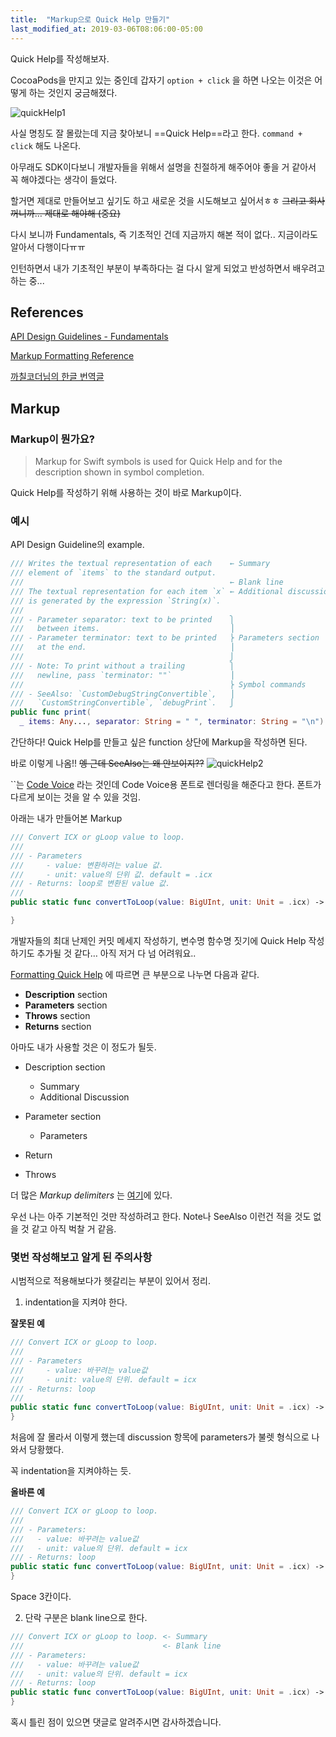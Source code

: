 ```yaml
---
title:  "Markup으로 Quick Help 만들기"
last_modified_at: 2019-03-06T08:06:00-05:00
---
```

Quick Help를 작성해보자.

CocoaPods을 만지고 있는 중인데 갑자기 `option + click` 을 하면 나오는 이것은 어떻게 하는 것인지 궁금해졌다.

![quickHelp1](https://user-images.githubusercontent.com/29784606/53893181-07ed8700-4071-11e9-8ec5-06a1142a573f.png)

사실 명칭도 잘 몰랐는데 지금 찾아보니 ==Quick Help==라고 한다.  `command + click` 해도 나온다.

아무래도 SDK이다보니 개발자들을 위해서 설명을 친절하게 해주어야 좋을 거 같아서 꼭 해야겠다는 생각이 들었다.

할거면 제대로 만들어보고 싶기도 하고 새로운 것을 시도해보고 싶어서ㅎㅎ  ~~그리고 회사꺼니까…  제대로 해야해 (중요)~~

다시 보니까 Fundamentals, 즉 기초적인 건데 지금까지 해본 적이 없다.. 지금이라도 알아서 다행이다ㅠㅠ

인턴하면서 내가 기초적인 부분이 부족하다는 걸 다시 알게 되었고 반성하면서 배우려고 하는 중...

## References
[API Design Guidelines - Fundamentals](https://swift.org/documentation/api-design-guidelines/#fundamentals)

[Markup Formatting Reference](https://developer.apple.com/library/archive/documentation/Xcode/Reference/xcode_markup_formatting_ref/index.html#//apple_ref/doc/uid/TP40016497-CH2-SW1)

[까칠코더님의 한글 번역글](https://kka7.tistory.com/37) 



## Markup

### Markup이 뭔가요?

> Markup for Swift symbols is used for Quick Help and for the description shown in symbol completion.

Quick Help를 작성하기 위해 사용하는 것이 바로 Markup이다.

### 예시
API Design Guideline의 example.

```swift
/// Writes the textual representation of each    ← Summary
/// element of `items` to the standard output.
///                                              ← Blank line
/// The textual representation for each item `x` ← Additional discussion
/// is generated by the expression `String(x)`.
///
/// - Parameter separator: text to be printed    ⎫
///   between items.                             ⎟
/// - Parameter terminator: text to be printed   ⎬ Parameters section
///   at the end.                                ⎟
///                                              ⎭
/// - Note: To print without a trailing          ⎫
///   newline, pass `terminator: ""`             ⎟
///                                              ⎬ Symbol commands
/// - SeeAlso: `CustomDebugStringConvertible`,   ⎟
///   `CustomStringConvertible`, `debugPrint`.   ⎭
public func print(
  _ items: Any..., separator: String = " ", terminator: String = "\n")
```

간단하다! Quick Help를 만들고 싶은 function 상단에 Markup을 작성하면 된다.

바로 이렇게 나옴!! ~~엥 근데 SeeAlso는 왜 안보이지??~~
![quickHelp2](https://user-images.githubusercontent.com/29784606/53893182-07ed8700-4071-11e9-8714-282448af5277.png)

``는 [Code Voice](https://developer.apple.com/library/archive/documentation/Xcode/Reference/xcode_markup_formatting_ref/Code.html#//apple_ref/doc/uid/TP40016497-CH16-SW1) 라는 것인데 Code Voice용 폰트로 렌더링을 해준다고 한다. 폰트가 다르게 보이는 것을 알 수 있을 것임.


아래는 내가 만들어본 Markup

```swift
/// Convert ICX or gLoop value to loop.
///
/// - Parameters
///     - value: 변환하려는 value 값.
///     - unit: value의 단위 값. default = .icx
/// - Returns: loop로 변환된 value 값.
/// 
public static func convertToLoop(value: BigUInt, unit: Unit = .icx) -> BigUInt {

}
```

개발자들의 최대 난제인 커밋 메세지 작성하기, 변수명 함수명 짓기에 Quick Help 작성하기도 추가될 것 같다… 아직 저거 다 넘 어려워요..



[Formatting Quick Help](https://developer.apple.com/library/archive/documentation/Xcode/Reference/xcode_markup_formatting_ref/SymbolDocumentation.html#//apple_ref/doc/uid/TP40016497-CH51-SW13) 에 따르면 큰 부분으로 나누면 다음과 같다.

- **Description** section
- **Parameters** section
- **Throws** section
- **Returns** section


아마도 내가 사용할 것은 이 정도가 될듯. 

- Description section
  - Summary
  - Additional Discussion

- Parameter section
  - Parameters
- Return 
- Throws

더 많은 *Markup delimiters* 는 [여기](https://developer.apple.com/library/archive/documentation/Xcode/Reference/xcode_markup_formatting_ref/MarkupFunctionality.html#//apple_ref/doc/uid/TP40016497-CH54-SW1)에 있다.

우선 나는 아주 기본적인 것만 작성하려고 한다. Note나 SeeAlso 이런건 적을 것도 없을 것 같고 아직 벅찰 거 같음.

### 몇번 작성해보고 알게 된 주의사항 
시범적으로 적용해보다가 헷갈리는 부분이 있어서 정리.

1. indentation을 지켜야 한다.

**잘못된 예**

```swift
/// Convert ICX or gLoop to loop.
/// 
/// - Parameters
///     - value: 바꾸려는 value값
///     - unit: value의 단위. default = icx
/// - Returns: loop
/// 
public static func convertToLoop(value: BigUInt, unit: Unit = .icx) -> BigUInt {
}
```

처음에 잘 몰라서 이렇게 했는데 discussion 항목에 parameters가 불렛 형식으로 나와서 당황했다.

꼭 indentation을 지켜야하는 듯.

**올바른 예**

```swift
/// Convert ICX or gLoop to loop.
///
/// - Parameters:
///   - value: 바꾸려는 value값
///   - unit: value의 단위. default = icx
/// - Returns: loop
public static func convertToLoop(value: BigUInt, unit: Unit = .icx) -> BigUInt {
}
```
Space 3칸이다.

2. 단락 구분은  blank line으로 한다.

```swift
/// Convert ICX or gLoop to loop. <- Summary
///								  <- Blank line
/// - Parameters:
///   - value: 바꾸려는 value값
///   - unit: value의 단위. default = icx
/// - Returns: loop
public static func convertToLoop(value: BigUInt, unit: Unit = .icx) -> BigUInt {
}
```

혹시 틀린 점이 있으면 댓글로 알려주시면 감사하겠습니다.
